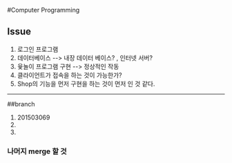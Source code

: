 #Computer Programming 

## Issue
1.  로그인 프로그램
2. 데이터베이스 --> 내장 데이터 베이스? , 인터넷 서버?
3. 윷놀이 프로그램 구현 --> 정상적인 작동
4. 클라이언트가 접속을 하는 것이 가능한가?
5. Shop의 기능을 먼저 구현을 하는 것이 먼저 인 것 같다.
- - - 

##branch
1. 201503069	
2. 
3.

### 나머지 merge 할 것
